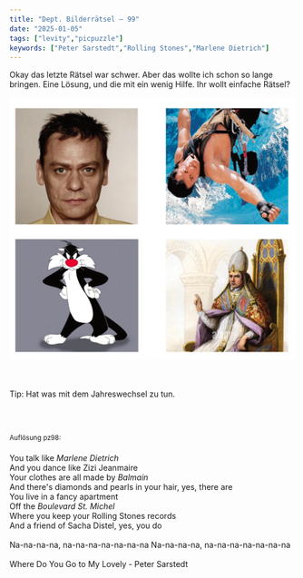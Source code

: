 ```yaml
---
title: "Dept. Bilderrätsel – 99"
date: "2025-01-05"
tags: ["levity","picpuzzle"]
keywords: ["Peter Sarstedt","Rolling Stones","Marlene Dietrich"]
---
```

Okay das letzte Rätsel war schwer. Aber das wollte ich schon so lange bringen. Eine Lösung, und die mit ein wenig Hilfe. Ihr wollt einfache Rätsel?
 <br/>

<img  src="/assets/img/picpuzzle/picpuzzle99.webp" alt="Bilderrätsel99">

<br/>
<br/>
<br/>

Tip: Hat was mit dem Jahreswechsel zu tun.

<br/>
<br/>

<sup>Auflösung pz98: 

You talk like <i>Marlene Dietrich</i><br>
And you dance like Zizi Jeanmaire<br>
Your clothes are all made by <i>Balmain</i><br>
And there's diamonds and pearls in your hair, yes, there are<br>
You live in a fancy apartment<br>
Off the <i>Boulevard St. Michel</i><br>
Where you keep your </i>Rolling Stones records</i><br>
And a friend of Sacha Distel, yes, you do<br>
<br>
Na-na-na-na, na-na-na-na-na-na-na
Na-na-na-na, na-na-na-na-na-na-na

Where Do You Go to My Lovely - Peter Sarstedt
<sup>
